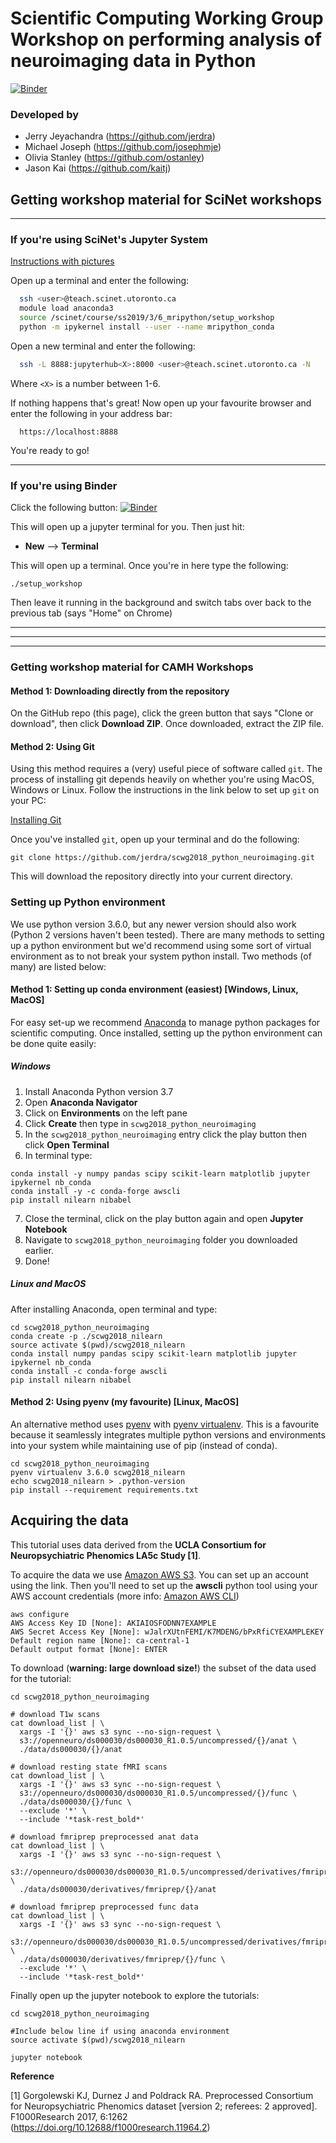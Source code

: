 # Scientific Computing Working Group Workshop on performing analysis of neuroimaging data in Python

[![Binder](https://mybinder.org/badge_logo.svg)](https://mybinder.org/v2/gh/jerdra/scwg2018_python_neuroimaging/master)

### Developed by
- Jerry Jeyachandra (https://github.com/jerdra)
- Michael Joseph (https://github.com/josephmje)
- Olivia Stanley (https://github.com/ostanley)
- Jason Kai (https://github.com/kaitj)

## Getting workshop material for SciNet workshops

*** 

### If you're using SciNet's Jupyter System

[Instructions with pictures](https://docs.google.com/document/d/1MyxIMtknK8In_D43--GOdBfqb25KEWX9NMzXYHoMq30/edit?usp=sharing)

Open up a terminal and enter the following:
```bash
  ssh <user>@teach.scinet.utoronto.ca
  module load anaconda3
  source /scinet/course/ss2019/3/6_mripython/setup_workshop
  python -m ipykernel install --user --name mripython_conda
```

Open a new terminal and enter the following:
```bash
  ssh -L 8888:jupyterhub<X>:8000 <user>@teach.scinet.utoronto.ca -N
```

Where `<X>` is a number between 1-6. 

If nothing happens that's great! Now open up your favourite browser and enter the following in your address bar:

```
  https://localhost:8888
```

You're ready to go!

***

### If you're using Binder

Click the following button:
[![Binder](https://mybinder.org/badge_logo.svg)](https://mybinder.org/v2/gh/jerdra/scwg2018_python_neuroimaging/master)

This will open up a jupyter terminal for you. Then just hit:

- **New** --> **Terminal** 

This will open up a terminal. Once you're in here type the following:

```
./setup_workshop
```

Then leave it running in the background and switch tabs over back to the previous tab (says "Home" on Chrome)



***
***
***

### Getting workshop material for CAMH Workshops

#### Method 1: Downloading directly from the repository 

On the GitHub repo (this page), click the green button that says "Clone or download", then click **Download ZIP**. Once downloaded, extract the ZIP file.

#### Method 2: Using Git

Using this method requires a (very) useful piece of software called <code>git</code>. The process of installing git depends heavily on whether you're using MacOS, Windows or Linux. Follow the instructions in the link below to set up <code>git</code> on your PC:

[Installing Git](https://git-scm.com/book/en/v2/Getting-Started-Installing-Git)

Once you've installed <code>git</code>, open up your terminal and do the following:

```
git clone https://github.com/jerdra/scwg2018_python_neuroimaging.git
```

This will download the repository directly into your current directory. 

### Setting up Python environment
We use python version 3.6.0, but any newer version should also work (Python 2 versions haven't been tested). There are many methods to setting up a python environment but we'd recommend using some sort of virtual environment as to not break your system python install. Two methods (of many) are listed below:

#### Method 1: Setting up conda environment (easiest) [Windows, Linux, MacOS]
For easy set-up we recommend [Anaconda](https://www.anaconda.com/download/) to manage python packages for scientific computing. Once installed, setting up the python environment can be done quite easily:

##### Windows
1. Install Anaconda Python version 3.7
2. Open **Anaconda Navigator**
3. Click on **Environments** on the left pane
4. Click **Create** then type in <code>scwg2018_python_neuroimaging</code>
5. In the <code>scwg2018_python_neuroimaging</code> entry click the play button then click **Open Terminal** 
6. In terminal type: 
```
conda install -y numpy pandas scipy scikit-learn matplotlib jupyter ipykernel nb_conda
conda install -y -c conda-forge awscli
pip install nilearn nibabel
```
7. Close the terminal, click on the play button again and open **Jupyter Notebook**
8. Navigate to <code>scwg2018_python_neuroimaging</code> folder you downloaded earlier.
9. Done!

##### Linux and MacOS

After installing Anaconda, open terminal and type: 

```
cd scwg2018_python_neuroimaging
conda create -p ./scwg2018_nilearn
source activate $(pwd)/scwg2018_nilearn
conda install numpy pandas scipy scikit-learn matplotlib jupyter ipykernel nb_conda
conda install -c conda-forge awscli
pip install nilearn nibabel

```
#### Method 2: Using pyenv (my favourite) [Linux, MacOS]
An alternative method uses [pyenv](https://github.com/pyenv/pyenv) with [pyenv virtualenv](https://github.com/pyenv/pyenv-virtualenv). This is a favourite because it seamlessly integrates multiple python versions and environments into your system while maintaining use of pip (instead of conda).
```
cd scwg2018_python_neuroimaging
pyenv virtualenv 3.6.0 scwg2018_nilearn
echo scwg2018_nilearn > .python-version
pip install --requirement requirements.txt
```

## Acquiring the data
This tutorial uses data derived from the **UCLA Consortium for Neuropsychiatric Phenomics LA5c Study [1]**.

To acquire the data we use [Amazon AWS S3](https://aws.amazon.com/). You can set up an account using the link. Then you'll need to set up the **awscli** python tool using your AWS account credentials (more info: [Amazon AWS CLI](https://aws.amazon.com/cli/))
```
aws configure
AWS Access Key ID [None]: AKIAIOSFODNN7EXAMPLE
AWS Secret Access Key [None]: wJalrXUtnFEMI/K7MDENG/bPxRfiCYEXAMPLEKEY
Default region name [None]: ca-central-1
Default output format [None]: ENTER
```
To download (**warning: large download size!**) the subset of the data used for the tutorial:

```
cd scwg2018_python_neuroimaging

# download T1w scans
cat download_list | \
  xargs -I '{}' aws s3 sync --no-sign-request \
  s3://openneuro/ds000030/ds000030_R1.0.5/uncompressed/{}/anat \
  ./data/ds000030/{}/anat

# download resting state fMRI scans
cat download_list | \
  xargs -I '{}' aws s3 sync --no-sign-request \
  s3://openneuro/ds000030/ds000030_R1.0.5/uncompressed/{}/func \
  ./data/ds000030/{}/func \
  --exclude '*' \
  --include '*task-rest_bold*'

# download fmriprep preprocessed anat data
cat download_list | \
  xargs -I '{}' aws s3 sync --no-sign-request \
  s3://openneuro/ds000030/ds000030_R1.0.5/uncompressed/derivatives/fmriprep/{}/anat \
  ./data/ds000030/derivatives/fmriprep/{}/anat

# download fmriprep preprocessed func data
cat download_list | \
  xargs -I '{}' aws s3 sync --no-sign-request \
  s3://openneuro/ds000030/ds000030_R1.0.5/uncompressed/derivatives/fmriprep/{}/func \
  ./data/ds000030/derivatives/fmriprep/{}/func \
  --exclude '*' \
  --include '*task-rest_bold*'
```
Finally open up the jupyter notebook to explore the tutorials:
```
cd scwg2018_python_neuroimaging

#Include below line if using anaconda environment
source activate $(pwd)/scwg2018_nilearn

jupyter notebook
```

**Reference**

[1] Gorgolewski KJ, Durnez J and Poldrack RA. Preprocessed Consortium for Neuropsychiatric Phenomics dataset [version 2; referees: 2 approved]. F1000Research 2017, 6:1262
(https://doi.org/10.12688/f1000research.11964.2)
